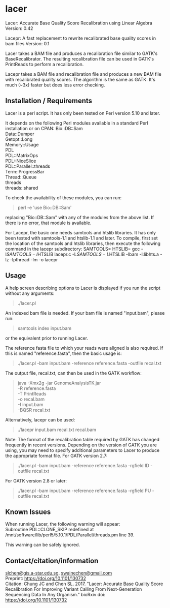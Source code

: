 # lacer
Lacer: Accurate Base Quality Score Recalibration using Linear Algebra  
Version: 0.42

Lacepr: A fast replacement to rewrite recalibrated base quality scores in bam files
Version: 0.1

Lacer takes a BAM file and produces a recalibration file similar to GATK's BaseRecalibrator.  The resulting recalibration file can be used in GATK's PrintReads to perform a recalibration.

Lacepr takes a BAM file and recalibration file and produces a new BAM file with recalibrated quality scores. The algorithm is the same as GATK. It's much (~3x) faster but does less error checking.

Installation / Requirements
---------------------------

Lacer is a perl script.  It has only been tested on Perl version 5.10 and later.

It depends on the following Perl modules available in a standard Perl installation or on CPAN:
Bio::DB::Sam  
Data::Dumper  
Getopt::Long  
Memory::Usage  
PDL  
PDL::MatrixOps  
PDL::NiceSlice  
PDL::Parallel::threads  
Term::ProgressBar  
Thread::Queue  
threads  
threads::shared  

To check the availability of these modules, you can run:
> perl -e 'use Bio::DB::Sam'

replacing "Bio::DB::Sam" with any of the modules from the above list.  If there is no error, that module is available.

For Lacepr, the basic one needs samtools and htslib libraries. It has only been tested with samtools-1.1 and htslib-1.1 and later. To compile, first set the location of the samtools and htslib libraries, then execute the following command in the lacepr subdirectory:
SAMTOOLS=<path-to-samtools>
HTSLIB=<path-to-htslib>
gcc -I$SAMTOOLS -I$HTSLIB lacepr.c -L$SAMTOOLS -L$HTSLIB -lbam -l:libhts.a -lz -lpthread -lm -o lacepr

Usage
-----
A help screen describing options to Lacer is displayed if you run the script without any arguments:
> ./lacer.pl

An indexed bam file is needed.  If your bam file is named "input.bam", please run:
> samtools index input.bam

or the equivalent prior to running Lacer.

The reference fasta file to which your reads were aligned is also required.  If this is named "reference.fasta", then the basic usage is:
> ./lacer.pl -bam input.bam -reference reference.fasta -outfile recal.txt

The output file, recal.txt, can then be used in the GATK workflow:
> java -Xmx2g -jar GenomeAnalysisTK.jar \
     -R reference.fasta \
     -T PrintReads \
     -o recal.bam \
     -I input.bam \
     -BQSR recal.txt

Alternatively, lacepr can be used:
> ./lacepr input.bam recal.txt recal.bam

Note: The format of the recalibration table required by GATK has changed frequently in recent versions.  Depending on the version of GATK you are using, you may need to specify additional parameters to Lacer to produce the appropriate format file.
For GATK version 2.7:
> ./lacer.pl -bam input.bam -reference reference.fasta -rgfield ID -outfile recal.txt

For GATK version 2.8 or later:
> ./lacer.pl -bam input.bam -reference reference.fasta -rgfield PU -outfile recal.txt

Known Issues
------------
When running Lacer, the following warning will appear:  
Subroutine PDL::CLONE_SKIP redefined at /mnt/software/lib/perl5/5.10.1/PDL/Parallel/threads.pm line 39.

This warning can be safely ignored.

Contact/citation/information
-------------------
slchen@gis.a-star.edu.sg, swainechen@gmail.com  
Preprint: https://doi.org/10.1101/130732  
Citation: Chung JC and Chen SL. 2017. "Lacer: Accurate Base Quality Score Recalibration For Improving Variant Calling From Next-Generation Sequencing Data In Any Organism." bioRxiv doi: https://doi.org/10.1101/130732  


